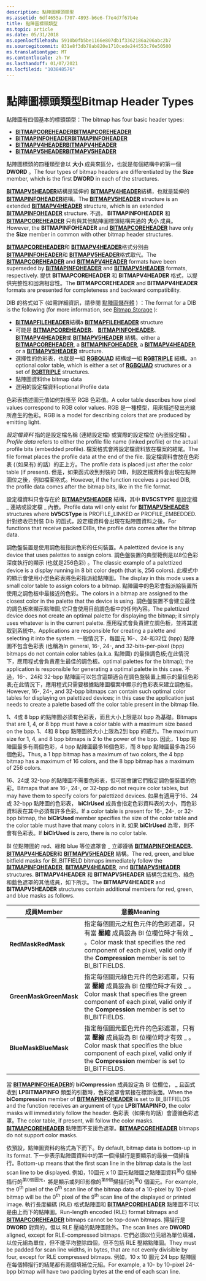 ```yaml
---
description: 點陣圖標頭類型
ms.assetid: 6df4655a-f707-4893-b6e6-f7e4d7f67b4e
title: 點陣圖標頭類型
ms.topic: article
ms.date: 05/31/2018
ms.openlocfilehash: 5910b0fb5be1166e807db1f3362186a206abc2b7
ms.sourcegitcommit: 831e8f3db78ab820e1710cede244553c70e50500
ms.translationtype: MT
ms.contentlocale: zh-TW
ms.lasthandoff: 01/07/2021
ms.locfileid: "103848576"
---
```

# <a name="bitmap-header-types"></a><span data-ttu-id="2be6e-103">點陣圖標頭類型</span><span class="sxs-lookup"><span data-stu-id="2be6e-103">Bitmap Header Types</span></span>

<span data-ttu-id="2be6e-104">點陣圖有四個基本的標頭類型：</span><span class="sxs-lookup"><span data-stu-id="2be6e-104">The bitmap has four basic header types:</span></span>

-   [<span data-ttu-id="2be6e-105">**BITMAPCOREHEADER**</span><span class="sxs-lookup"><span data-stu-id="2be6e-105">**BITMAPCOREHEADER**</span></span>](/windows/win32/api/wingdi/ns-wingdi-bitmapcoreheader)
-   <span data-ttu-id="2be6e-106">[**BITMAPINFOHEADER**](/previous-versions//dd183376(v=vs.85))</span><span class="sxs-lookup"><span data-stu-id="2be6e-106">[**BITMAPINFOHEADER**](/previous-versions//dd183376(v=vs.85))</span></span>
-   [<span data-ttu-id="2be6e-107">**BITMAPV4HEADER**</span><span class="sxs-lookup"><span data-stu-id="2be6e-107">**BITMAPV4HEADER**</span></span>](/windows/desktop/api/Wingdi/ns-wingdi-bitmapv4header)
-   [<span data-ttu-id="2be6e-108">**BITMAPV5HEADER**</span><span class="sxs-lookup"><span data-stu-id="2be6e-108">**BITMAPV5HEADER**</span></span>](/windows/desktop/api/Wingdi/ns-wingdi-bitmapv5header)

<span data-ttu-id="2be6e-109">點陣圖標頭的四種類型會以 **大小** 成員來區分，也就是每個結構中的第一個 **DWORD** 。</span><span class="sxs-lookup"><span data-stu-id="2be6e-109">The four types of bitmap headers are differentiated by the **Size** member, which is the first **DWORD** in each of the structures.</span></span>

<span data-ttu-id="2be6e-110">[**BITMAPV5HEADER**](/windows/desktop/api/Wingdi/ns-wingdi-bitmapv5header)結構是延伸的 [**BITMAPV4HEADER**](/windows/desktop/api/Wingdi/ns-wingdi-bitmapv4header)結構，也就是延伸的 [**BITMAPINFOHEADER**](/previous-versions//dd183376(v=vs.85))結構。</span><span class="sxs-lookup"><span data-stu-id="2be6e-110">The [**BITMAPV5HEADER**](/windows/desktop/api/Wingdi/ns-wingdi-bitmapv5header) structure is an extended [**BITMAPV4HEADER**](/windows/desktop/api/Wingdi/ns-wingdi-bitmapv4header) structure, which is an extended [**BITMAPINFOHEADER**](/previous-versions//dd183376(v=vs.85)) structure.</span></span> <span data-ttu-id="2be6e-111">不過， **BITMAPINFOHEADER** 和 [**BITMAPCOREHEADER**](/windows/win32/api/wingdi/ns-wingdi-bitmapcoreheader) 只有與其他點陣圖標頭結構共通的 **大小** 成員。</span><span class="sxs-lookup"><span data-stu-id="2be6e-111">However, the **BITMAPINFOHEADER** and [**BITMAPCOREHEADER**](/windows/win32/api/wingdi/ns-wingdi-bitmapcoreheader) have only the **Size** member in common with other bitmap header structures.</span></span>

<span data-ttu-id="2be6e-112">[**BITMAPCOREHEADER**](/windows/win32/api/wingdi/ns-wingdi-bitmapcoreheader)和 [**BITMAPV4HEADER**](/windows/desktop/api/Wingdi/ns-wingdi-bitmapv4header)格式分別由 [**BITMAPINFOHEADER**](/previous-versions//dd183376(v=vs.85))和 [**BITMAPV5HEADER**](/windows/desktop/api/Wingdi/ns-wingdi-bitmapv5header)格式取代。</span><span class="sxs-lookup"><span data-stu-id="2be6e-112">The [**BITMAPCOREHEADER**](/windows/win32/api/wingdi/ns-wingdi-bitmapcoreheader) and [**BITMAPV4HEADER**](/windows/desktop/api/Wingdi/ns-wingdi-bitmapv4header) formats have been superseded by [**BITMAPINFOHEADER**](/previous-versions//dd183376(v=vs.85)) and [**BITMAPV5HEADER**](/windows/desktop/api/Wingdi/ns-wingdi-bitmapv5header) formats, respectively.</span></span> <span data-ttu-id="2be6e-113">提供 **BITMAPCOREHEADER** 和 **BITMAPV4HEADER** 格式，以提供完整性和回溯相容性。</span><span class="sxs-lookup"><span data-stu-id="2be6e-113">The **BITMAPCOREHEADER** and **BITMAPV4HEADER** formats are presented for completeness and backward compatibility.</span></span>

<span data-ttu-id="2be6e-114">DIB 的格式如下 (如需詳細資訊，請參閱 [點陣圖儲存體](bitmap-storage.md) ) ：</span><span class="sxs-lookup"><span data-stu-id="2be6e-114">The format for a DIB is the following (for more information, see [Bitmap Storage](bitmap-storage.md) ):</span></span>

-   <span data-ttu-id="2be6e-115">[**BITMAPFILEHEADER**](/windows/win32/api/wingdi/ns-wingdi-bitmapfileheader)結構</span><span class="sxs-lookup"><span data-stu-id="2be6e-115">a [**BITMAPFILEHEADER**](/windows/win32/api/wingdi/ns-wingdi-bitmapfileheader) structure</span></span>
-   <span data-ttu-id="2be6e-116">可能是 [**BITMAPCOREHEADER**](/windows/win32/api/wingdi/ns-wingdi-bitmapcoreheader)、 [**BITMAPINFOHEADER**](/previous-versions//dd183376(v=vs.85))、 [**BITMAPV4HEADER**](/windows/desktop/api/Wingdi/ns-wingdi-bitmapv4header)或 [**BITMAPV5HEADER**](/windows/desktop/api/Wingdi/ns-wingdi-bitmapv5header) 結構。</span><span class="sxs-lookup"><span data-stu-id="2be6e-116">either a [**BITMAPCOREHEADER**](/windows/win32/api/wingdi/ns-wingdi-bitmapcoreheader), a [**BITMAPINFOHEADER**](/previous-versions//dd183376(v=vs.85)), a [**BITMAPV4HEADER**](/windows/desktop/api/Wingdi/ns-wingdi-bitmapv4header), or a [**BITMAPV5HEADER**](/windows/desktop/api/Wingdi/ns-wingdi-bitmapv5header) structure.</span></span>
-   <span data-ttu-id="2be6e-117">選擇性的色彩表，也就是一組 [**RGBQUAD**](/windows/win32/api/wingdi/ns-wingdi-rgbquad) 結構或一組 [**RGBTRIPLE**](/windows/win32/api/wingdi/ns-wingdi-rgbtriple) 結構。</span><span class="sxs-lookup"><span data-stu-id="2be6e-117">an optional color table, which is either a set of [**RGBQUAD**](/windows/win32/api/wingdi/ns-wingdi-rgbquad) structures or a set of [**RGBTRIPLE**](/windows/win32/api/wingdi/ns-wingdi-rgbtriple) structures.</span></span>
-   <span data-ttu-id="2be6e-118">點陣圖資料</span><span class="sxs-lookup"><span data-stu-id="2be6e-118">the bitmap data</span></span>
-   <span data-ttu-id="2be6e-119">選用的設定檔資料</span><span class="sxs-lookup"><span data-stu-id="2be6e-119">optional Profile data</span></span>

<span data-ttu-id="2be6e-120">色彩表描述圖元值如何對應至 RGB 色彩值。</span><span class="sxs-lookup"><span data-stu-id="2be6e-120">A color table describes how pixel values correspond to RGB color values.</span></span> <span data-ttu-id="2be6e-121">RGB 是一種模型，用來描述發出光線所產生的色彩。</span><span class="sxs-lookup"><span data-stu-id="2be6e-121">RGB is a model for describing colors that are produced by emitting light.</span></span>

<span data-ttu-id="2be6e-122">*設定檔資料* 指的是設定檔名稱 (連結設定檔) 或實際的設定檔位 (內嵌設定檔) 。</span><span class="sxs-lookup"><span data-stu-id="2be6e-122">*Profile data* refers to either the profile file name (linked profile) or the actual profile bits (embedded profile).</span></span> <span data-ttu-id="2be6e-123">檔案格式會將設定檔資料放在檔案的結尾。</span><span class="sxs-lookup"><span data-stu-id="2be6e-123">The file format places the profile data at the end of the file.</span></span> <span data-ttu-id="2be6e-124">設定檔資料會放在色彩表 (（如果有) 的話）的正上方。</span><span class="sxs-lookup"><span data-stu-id="2be6e-124">The profile data is placed just after the color table (if present).</span></span> <span data-ttu-id="2be6e-125">但是，如果函式收到封裝的 DIB，則設定檔資料會出現在點陣圖位之後，例如檔案格式。</span><span class="sxs-lookup"><span data-stu-id="2be6e-125">However, if the function receives a packed DIB, the profile data comes after the bitmap bits, like in the file format.</span></span>

<span data-ttu-id="2be6e-126">設定檔資料只會存在於 [**BITMAPV5HEADER**](/windows/desktop/api/Wingdi/ns-wingdi-bitmapv5header) 結構，其中 **BV5CSTYPE** 是設定檔 \_ 連結或設定檔 \_ 內嵌。</span><span class="sxs-lookup"><span data-stu-id="2be6e-126">Profile data will only exist for [**BITMAPV5HEADER**](/windows/desktop/api/Wingdi/ns-wingdi-bitmapv5header) structures where **bV5CSType** is PROFILE\_LINKED or PROFILE\_EMBEDDED.</span></span> <span data-ttu-id="2be6e-127">針對接收已封裝 Dib 的函式，設定檔資料會出現在點陣圖資料之後。</span><span class="sxs-lookup"><span data-stu-id="2be6e-127">For functions that receive packed DIBs, the profile data comes after the bitmap data.</span></span>

<span data-ttu-id="2be6e-128">調色盤裝置是使用調色板指派色彩的任何裝置。</span><span class="sxs-lookup"><span data-stu-id="2be6e-128">A palettized device is any device that uses palettes to assign colors.</span></span> <span data-ttu-id="2be6e-129">調色盤裝置的典型範例是以8位色彩深度執行的顯示 (也就是256色彩) 。</span><span class="sxs-lookup"><span data-stu-id="2be6e-129">The classic example of a palettized device is a display running in 8 bit color depth (that is, 256 colors).</span></span> <span data-ttu-id="2be6e-130">此模式中的顯示會使用小型色彩表將色彩指派給點陣圖。</span><span class="sxs-lookup"><span data-stu-id="2be6e-130">The display in this mode uses a small color table to assign colors to a bitmap.</span></span> <span data-ttu-id="2be6e-131">點陣圖中的色彩會指派給裝置所使用之調色板中最接近的色彩。</span><span class="sxs-lookup"><span data-stu-id="2be6e-131">The colors in a bitmap are assigned to the closest color in the palette that the device is using.</span></span> <span data-ttu-id="2be6e-132">調色盤裝置不會建立最佳的調色板來顯示點陣圖;它只會使用目前調色板中的任何內容。</span><span class="sxs-lookup"><span data-stu-id="2be6e-132">The palettized device does not create an optimal palette for displaying the bitmap; it simply uses whatever is in the current palette.</span></span> <span data-ttu-id="2be6e-133">應用程式會負責建立調色板，並將其選取到系統中。</span><span class="sxs-lookup"><span data-stu-id="2be6e-133">Applications are responsible for creating a palette and selecting it into the system.</span></span> <span data-ttu-id="2be6e-134">一般情況下，每圖元 16-、24-和32位 (bpp) 點陣圖不包含色彩表 (也稱為</span><span class="sxs-lookup"><span data-stu-id="2be6e-134">In general, 16-, 24-, and 32-bits-per-pixel (bpp) bitmaps do not contain color tables (a.k.a.</span></span> <span data-ttu-id="2be6e-135">點陣圖) 的最佳調色板;在此情況下，應用程式會負責產生最佳的調色板。</span><span class="sxs-lookup"><span data-stu-id="2be6e-135">optimal palettes for the bitmap); the application is responsible for generating a optimal palette in this case.</span></span> <span data-ttu-id="2be6e-136">不過，16-、24和 32-bpp 點陣圖可以包含這類適合在調色盤裝置上顯示的最佳色彩表;在此情況下，應用程式只需要根據點陣圖檔案中顯示的色彩表來建立調色板。</span><span class="sxs-lookup"><span data-stu-id="2be6e-136">However, 16-, 24-, and 32-bpp bitmaps can contain such optimal color tables for displaying on palettized devices; in this case the application just needs to create a palette based off the color table present in the bitmap file.</span></span>

<span data-ttu-id="2be6e-137">1、4或 8 bpp 的點陣圖必須有色彩表，而且大小上限是以 bpp 為基礎。</span><span class="sxs-lookup"><span data-stu-id="2be6e-137">Bitmaps that are 1, 4, or 8 bpp must have a color table with a maximum size based on the bpp.</span></span> <span data-ttu-id="2be6e-138">1、4和 8 bpp 點陣圖的大小上限為2到 bpp 的威力。</span><span class="sxs-lookup"><span data-stu-id="2be6e-138">The maximum size for 1, 4, and 8 bpp bitmaps is 2 to the power of the bpp.</span></span> <span data-ttu-id="2be6e-139">因此，1 bpp 點陣圖最多有兩個色彩，4 bpp 點陣圖最多16個色彩，而 8 bpp 點陣圖最多為256個色彩。</span><span class="sxs-lookup"><span data-stu-id="2be6e-139">Thus, a 1 bpp bitmap has a maximum of two colors, the 4 bpp bitmap has a maximum of 16 colors, and the 8 bpp bitmap has a maximum of 256 colors.</span></span>

<span data-ttu-id="2be6e-140">16、24或 32-bpp 的點陣圖不需要色彩表，但可能會讓它們指定調色盤裝置的色彩。</span><span class="sxs-lookup"><span data-stu-id="2be6e-140">Bitmaps that are 16-, 24-, or 32-bpp do not require color tables, but may have them to specify colors for palettized devices.</span></span> <span data-ttu-id="2be6e-141">如果有適用于16、24或 32-bpp 點陣圖的色彩表， **biClrUsed** 成員會指定色彩資料表的大小，而色彩資料表在其中必須有許多色彩。</span><span class="sxs-lookup"><span data-stu-id="2be6e-141">If a color table is present for 16-, 24-, or 32-bpp bitmap, the **biClrUsed** member specifies the size of the color table and the color table must have that many colors in it.</span></span> <span data-ttu-id="2be6e-142">如果 **biClrUsed** 為零，則不會有色彩表。</span><span class="sxs-lookup"><span data-stu-id="2be6e-142">If **biClrUsed** is zero, there is no color table.</span></span>

<span data-ttu-id="2be6e-143">BI 位點陣圖的 red、綠和 blue 等位遮罩會 \_ 立即遵循 [**BITMAPINFOHEADER**](/previous-versions//dd183376(v=vs.85))、 [**BITMAPV4HEADER**](/windows/desktop/api/Wingdi/ns-wingdi-bitmapv4header)和 [**BITMAPV5HEADER**](/windows/desktop/api/Wingdi/ns-wingdi-bitmapv5header) 結構。</span><span class="sxs-lookup"><span data-stu-id="2be6e-143">The red, green, and blue bitfield masks for BI\_BITFIELD bitmaps immediately follow the [**BITMAPINFOHEADER**](/previous-versions//dd183376(v=vs.85)), [**BITMAPV4HEADER**](/windows/desktop/api/Wingdi/ns-wingdi-bitmapv4header), and [**BITMAPV5HEADER**](/windows/desktop/api/Wingdi/ns-wingdi-bitmapv5header) structures.</span></span> <span data-ttu-id="2be6e-144">**BITMAPV4HEADER** 和 **BITMAPV5HEADER** 結構包含紅色、綠色和藍色遮罩的其他成員，如下所示。</span><span class="sxs-lookup"><span data-stu-id="2be6e-144">The **BITMAPV4HEADER** and **BITMAPV5HEADER** structures contain additional members for red, green, and blue masks as follows.</span></span>



| <span data-ttu-id="2be6e-145">成員</span><span class="sxs-lookup"><span data-stu-id="2be6e-145">Member</span></span>        | <span data-ttu-id="2be6e-146">意義</span><span class="sxs-lookup"><span data-stu-id="2be6e-146">Meaning</span></span>                                                                                                                        |
|---------------|--------------------------------------------------------------------------------------------------------------------------------|
| <span data-ttu-id="2be6e-147">**RedMask**</span><span class="sxs-lookup"><span data-stu-id="2be6e-147">**RedMask**</span></span>   | <span data-ttu-id="2be6e-148">指定每個圖元之紅色元件的色彩遮罩，只有當 **壓縮** 成員設為 BI 位欄位時才有效 \_ 。</span><span class="sxs-lookup"><span data-stu-id="2be6e-148">Color mask that specifies the red component of each pixel, valid only if the **Compression** member is set to BI\_BITFIELDS.</span></span>   |
| <span data-ttu-id="2be6e-149">**GreenMask**</span><span class="sxs-lookup"><span data-stu-id="2be6e-149">**GreenMask**</span></span> | <span data-ttu-id="2be6e-150">指定每個圖元綠色元件的色彩遮罩，只有當 **壓縮** 成員設為 BI 位欄位時才有效 \_ 。</span><span class="sxs-lookup"><span data-stu-id="2be6e-150">Color mask that specifies the green component of each pixel, valid only if the **Compression** member is set to BI\_BITFIELDS.</span></span> |
| <span data-ttu-id="2be6e-151">**BlueMask**</span><span class="sxs-lookup"><span data-stu-id="2be6e-151">**BlueMask**</span></span>  | <span data-ttu-id="2be6e-152">指定每個圖元藍色元件的色彩遮罩，只有當 **壓縮** 成員設為 BI 位欄位時才有效 \_ 。</span><span class="sxs-lookup"><span data-stu-id="2be6e-152">Color mask that specifies the blue component of each pixel, valid only if the **Compression** member is set to BI\_BITFIELDS.</span></span>  |



 

<span data-ttu-id="2be6e-153">當 [**BITMAPINFOHEADER**](/previous-versions//dd183376(v=vs.85))的 **biCompression** 成員設定為 BI 位欄位， \_ 且函式收到 **LPBITMAPINFO** 類型的引數時，色彩遮罩會緊接在標頭後面。</span><span class="sxs-lookup"><span data-stu-id="2be6e-153">When the **biCompression** member of [**BITMAPINFOHEADER**](/previous-versions//dd183376(v=vs.85)) is set to BI\_BITFIELDS and the function receives an argument of type **LPBITMAPINFO**, the color masks will immediately follow the header.</span></span> <span data-ttu-id="2be6e-154">色彩表（如果有的話）會遵循色彩遮罩。</span><span class="sxs-lookup"><span data-stu-id="2be6e-154">The color table, if present, will follow the color masks.</span></span> <span data-ttu-id="2be6e-155">[**BITMAPCOREHEADER**](/windows/win32/api/wingdi/ns-wingdi-bitmapcoreheader) 點陣圖不支援色遮罩。</span><span class="sxs-lookup"><span data-stu-id="2be6e-155">[**BITMAPCOREHEADER**](/windows/win32/api/wingdi/ns-wingdi-bitmapcoreheader) bitmaps do not support color masks.</span></span>

<span data-ttu-id="2be6e-156">依預設，點陣圖資料的格式為下而下。</span><span class="sxs-lookup"><span data-stu-id="2be6e-156">By default, bitmap data is bottom-up in its format.</span></span> <span data-ttu-id="2be6e-157">下一步表示點陣圖資料中的第一個掃描行是要顯示的最後一個掃描行。</span><span class="sxs-lookup"><span data-stu-id="2be6e-157">Bottom-up means that the first scan line in the bitmap data is the last scan line to be displayed.</span></span> <span data-ttu-id="2be6e-158">例如，10圖元 x 10 圖元點陣圖之點陣圖資料<sup>第</sup>0 個掃描行的<sup>第0個圖元，</sup>將是顯示或列印影像的<sup>第9個</sup>掃描行的<sup>第</sup>0 個圖元。</span><span class="sxs-lookup"><span data-stu-id="2be6e-158">For example, the 0<sup>th</sup> pixel of the 0<sup>th</sup> scan line of the bitmap data of a 10-pixel by 10-pixel bitmap will be the 0<sup>th</sup> pixel of the 9<sup>th</sup> scan line of the displayed or printed image.</span></span> <span data-ttu-id="2be6e-159">執行長度編碼 (RLE) 格式點陣圖和 [**BITMAPCOREHEADER**](/windows/win32/api/wingdi/ns-wingdi-bitmapcoreheader) 點陣圖不可以是由上而下的點陣圖。</span><span class="sxs-lookup"><span data-stu-id="2be6e-159">Run-length encoded (RLE) format bitmaps and [**BITMAPCOREHEADER**](/windows/win32/api/wingdi/ns-wingdi-bitmapcoreheader) bitmaps cannot be top-down bitmaps.</span></span> <span data-ttu-id="2be6e-160">掃描行是 **DWORD** 對齊的，但以 RLE 壓縮的點陣圖除外。</span><span class="sxs-lookup"><span data-stu-id="2be6e-160">The scan lines are **DWORD** aligned, except for RLE-compressed bitmaps.</span></span> <span data-ttu-id="2be6e-161">它們必須以位元組為單位填補，以位元組為單位，但不能平均整除四個，但不包括 RLE 壓縮點陣圖。</span><span class="sxs-lookup"><span data-stu-id="2be6e-161">They must be padded for scan line widths, in bytes, that are not evenly divisible by four, except for RLE compressed bitmaps.</span></span> <span data-ttu-id="2be6e-162">例如，10 x 10 圖元 24 bpp 點陣圖在每個掃描行的結尾都有兩個填補位元組。</span><span class="sxs-lookup"><span data-stu-id="2be6e-162">For example, a 10- by 10-pixel 24-bpp bitmap will have two padding bytes at the end of each scan line.</span></span>

 

 
